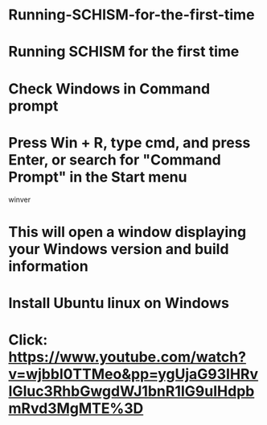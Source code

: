 # Running-SCHISM-for-the-first-time
# Running SCHISM for the first time
# Check Windows in Command prompt
# Press Win + R, type cmd, and press Enter, or search for "Command Prompt" in the Start menu
winver
# This will open a window displaying your Windows version and build information
# Install Ubuntu linux on Windows
# Click: https://www.youtube.com/watch?v=wjbbl0TTMeo&pp=ygUjaG93IHRvIGluc3RhbGwgdWJ1bnR1IG9uIHdpbmRvd3MgMTE%3D
